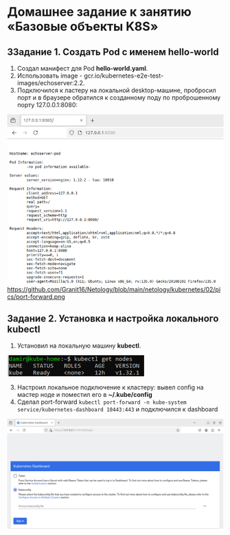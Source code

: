 # Домашнее задание к занятию «Базовые объекты K8S»

## ЗЗадание 1. Создать Pod с именем hello-world

1. Создал манифест для Pod **hello-world.yaml**.
2. Использовать image - gcr.io/kubernetes-e2e-test-images/echoserver:2.2.
3. Подключился к ластеру на локальной desktop-машине, пробросил порт и в браузере обратился к созданному поду по проброшенному порту 127.0.0.1:8080:

![](https://github.com/Granit16/Netology/blob/main/netology/kubernetes/02/pics/port-forward.png)
    https://github.com/Granit16/Netology/blob/main/netology/kubernetes/02/pics/port-forward.png
    

## Задание 2. Установка и настройка локального kubectl
1. Установил на локальную машину **kubectl**.
   
![](https://github.com/Granit16/Netology/blob/main/netology/kubernetes/01/pics/kubectl_get_nodes1.png)
   
3. Настроил локальное подключение к кластеру: вывел config на мастер ноде и поместил его в **~/.kube/config**
4. Сделал port-forward ```kubectl port-forward -n kube-system service/kubernetes-dashboard 10443:443``` и подключился к dashboard

![](https://github.com/Granit16/Netology/blob/main/netology/kubernetes/01/pics/microk8s_dashboard.png)
